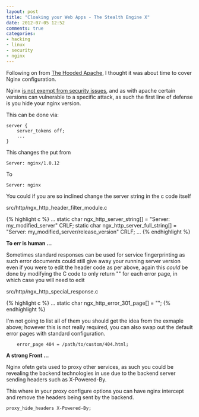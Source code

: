 ```yaml
---
layout: post
title: "Cloaking your Web Apps - The Stealth Engine X"
date: 2012-07-05 12:52
comments: true
categories:
- hacking
- linux
- security
- nginx
---
```


Following on from [The Hooded Apache](https://blog.oneiroi.co.uk/hacking/linux/security/cloaking-your-web-apps-the-hooded-apache/), I thought it was about time to cover Nginx configuration.

Nginx [is not exempt from security issues](https://web.nvd.nist.gov/view/vuln/defail?vulnId=CVE-2012-2089), and as with apache certain versions can vulnerable to a specific attack, as such the first line of defense is you hide your nginx version.

This can be done via:

```
server {
    server_tokens off;
    ...
}
```

This changes the put from

```
Server: nginx/1.0.12
```

To

```
Server: nginx
```

You could if you are so inclined change the server string in the c code itself 

src/http/ngx_http_header_filter_module.c

{% highlight c %}
...
static char ngx_http_server_string[] = "Server: my_modified_server" CRLF;
static char ngx_http_server_full_string[] = "Server: my_modified_server/release_version" CRLF;
...
{% endhighlight %}

<strong>To err is human ...</strong>

Sometimes standard responses can be used for service fingerprinting as such error documents could still give away your running server version even if you were to edit the header code as per above, again this _could_ be done by modifying the C code to only return "" for each error page, in which case you will need to edit

src/http/ngx_http_special_response.c

{% highlight c %}
...
static char ngx_http_error_301_page[] = "";
{% endhighlight %}

I'm not going to list all of them you should get the idea from the exmaple above; however this is not really required, you can also swap out the default error pages with standard configuration.

```
    error_page 404 = /path/to/custom/404.html;
```

<strong> A strong Front ... </strong>

Nginx ofetn gets used to proxy other services, as such you could be revealing the backend technologies in use due to the backend server sending headers such as X-Powered-By.

This where in your proxy configure options you can have nginx intercept and remove the headers being sent by the backend.

```
proxy_hide_headers X-Powered-By;
```


